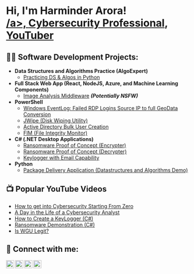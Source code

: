 <h1>Hi, I'm Harminder Arora! <br/><a href="https://github.com/Blockchainrebal">/a>, <a href="https://www.linkedin.com/in/Blockchainrebal/">Cybersecurity Professional</a>, <a href="https://www.youtube.com/c/Blockchainrebal">YouTuber</a></h1>

<h2>👨‍💻 Software Development Projects:</h2>

- <b>Data Structures and Algorithms Practice (AlgoExpert)</b>
  - [Practicing DS & Algos in Python](https://github.com/Blockchainrebal/Algorithms-Practice)
- <b>Full Stack Web App (React, NodeJS, Azure, and Machine Learning Components)</b>
  - [Image Analysis Middleware](https://github.com/Blockchainrebal/4chan-Image-Analysis-Middleware-C964) <b><i>(Potentially NSFW)</b></i>
- <b>PowerShell</b>
  - [Windows EventLog: Failed RDP Logins Source IP to full GeoData Conversion](https://github.com/Blockchainrebal/Sentinel-Lab)
  - [JWipe (Disk Wiping Utility)](https://github.com/Blockchainrebal/Jwipe.PowerShell)
  - [Active Directory Bulk User Creation](https://github.com/Blockchainrebal/AD_PS)
  - [FIM (File Integrity Monitor)](https://github.com/Blockchainrebal/PowerShell-Integrity-FIM)
- <b>C# (.NET Desktop Applications)</b>
  - [Ransomware Proof of Concept (Encrypter)](https://github.com/Blockchainrebal/EncrypterPOC)
  - [Ransomware Proof of Concept (Decrypter)](https://github.com/Blockchainrebal/DecrypterPOC)
  - [Keylogger with Email Capability](https://github.com/Blockchainrebal/Key-Logger-With-Email)
- <b>Python</b>
  - [Package Delivery Application (Datastructures and Algorithms Demo)](https://github.com/Blockchainrebal/Package-Delivery-Pathfinding-Algorithm)

<h2>📺 Popular YouTube Videos</h2>

- [How to get into Cybersecurity Starting From Zero](https://www.youtube.com/watch?v=a83ASGn_V_s)
- [A Day in the Life of a Cybersecurity Analyst](https://www.youtube.com/watch?v=uHy3oM7NnoU)
- [How to Create a KeyLogger (C#)](https://www.youtube.com/watch?v=N-L9hklSlNk)
- [Ransomware Demonstration (C#)](https://www.youtube.com/watch?v=OfvdQeh79s0)
- [Is WGU Legit?](https://www.youtube.com/watch?v=E2MwRWxDBkA)

<h2> 🤳 Connect with me:</h2>

[<img align="left" alt="Blockchainrebal | YouTube" width="22px" src="https://cdn.jsdelivr.net/npm/simple-icons@v3/icons/youtube.svg" />][youtube]
[<img align="left" alt="Blockchainrebal | Twitter" width="22px" src="https://cdn.jsdelivr.net/npm/simple-icons@v3/icons/twitter.svg" />][twitter]
[<img align="left" alt="Blockchainrebal | LinkedIn" width="22px" src="https://cdn.jsdelivr.net/npm/simple-icons@v3/icons/linkedin.svg" />][linkedin]
[<img align="left" alt="Blockchainrebal | Instagram" width="22px" src="https://cdn.jsdelivr.net/npm/simple-icons@v3/icons/instagram.svg" />][instagram]

[twitter]: https://twitter.com/Blockchainrebal
[youtube]: https://www.youtube.com/c/Blockchainrebal
[instagram]: https://www.instagram.com/Blockchainrebal/
[linkedin]: https://linkedin.com/in/Blockchainrebal

<!--
**Blockchainrebal/Blockchainrebal** is a ✨ _special_ ✨ repository because its `README.md` (this file) appears on your GitHub profile.

Here are some ideas to get you started:

- 🔭 I’m currently working on ...
- 🌱 I’m currently learning ...
- 👯 I’m looking to collaborate on ...
- 🤔 I’m looking for help with ...
- 💬 Ask me about ...
- 📫 How to reach me: ...
- 😄 Pronouns: ...
- ⚡ Fun fact: ...
-->
